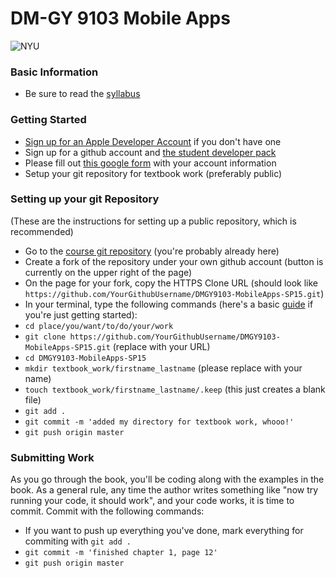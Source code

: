 # DM-GY 9103 Mobile Apps

![NYU](http://ws2.polishedsolid.com/de/nyu_soe_logo.png)
### Basic Information
* Be sure to read the [syllabus](syllabus.md)

### Getting Started
* [Sign up for an Apple Developer Account](https://developer.apple.com/register/index.action) if you don't have one
* Sign up for a github account and [the student developer pack](https://education.github.com/pack)
* Please fill out [this google form](http://goo.gl/forms/MnKIxzNEFX) with your account information
* Setup your git repository for textbook work (preferably public)


### Setting up your git Repository
(These are the instructions for setting up a public repository, which is recommended)

* Go to the [course git repository](https://github.com/IDMNYU/DMGY9103-MobileApps-SP15) (you're probably already here)
* Create a fork of the repository under your own github account (button is currently on the upper right of the page)
* On the page for your fork, copy the HTTPS Clone URL (should look like `https://github.com/YourGithubUsername/DMGY9103-MobileApps-SP15.git`)
* In your terminal, type the following commands (here's a basic [guide](https://mattwilcox.net/archives/a-very-basic-introduction-to-the-command-line-terminal-and-shell/) if you're just getting started):
* `cd place/you/want/to/do/your/work`
* `git clone https://github.com/YourGithubUsername/DMGY9103-MobileApps-SP15.git` (replace with your URL)
* `cd DMGY9103-MobileApps-SP15`
* `mkdir textbook_work/firstname_lastname` (please replace with your name)
* `touch textbook_work/firstname_lastname/.keep` (this just creates a blank file)
* `git add .`
* `git commit -m 'added my directory for textbook work, whooo!'`
* `git push origin master`


### Submitting Work

As you go through the book, you'll be coding along with the examples in the book. As a general rule, any time the author writes something like "now try running your code, it should work", and your code works, it is time to commit. Commit with the following commands:

* If you want to push up everything you've done, mark everything for commiting with `git add .`
* `git commit -m 'finished chapter 1, page 12'`
* `git push origin master`
